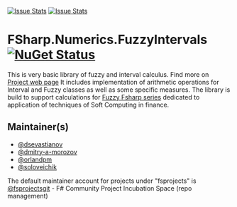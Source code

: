 [![Issue Stats](http://issuestats.com/github/fsprojects/FSharp.Numerics.FuzzyIntervals/badge/issue)](http://issuestats.com/github/fsprojects/FSharp.Numerics.FuzzyIntervals)
[![Issue Stats](http://issuestats.com/github/fsprojects/FSharp.Numerics.FuzzyIntervals/badge/pr)](http://issuestats.com/github/fsprojects/FSharp.Numerics.FuzzyIntervals)

FSharp.Numerics.FuzzyIntervals [![NuGet Status](http://img.shields.io/nuget/v/FSharp.Numerics.FuzzyIntervals.svg?style=flat)](https://www.nuget.org/packages/FSharp.Numerics.FuzzyIntervals/)
=====

This is very basic library of fuzzy and interval calculus. Find more on [Project web page](http://fsprojects.github.io/FSharp.Numerics.FuzzyIntervals/)
It includes implementation of arithmetic operations for  Interval and Fuzzy classes as well as some specific measures. 
The library is build to support calculations for [Fuzzy Fsharp series](http://fuzzyfsharp.wordpress.com/) dedicated to 
application of techniques of Soft Computing in finance. 

## Maintainer(s)

- [@dsevastianov](https://github.com/dsevastianov)
- [@dmitry-a-morozov](https://github.com/dmitry-a-morozov)
- [@orlandpm](https://github.com/orlandpm)
- [@soloveichik](https://github.com/soloveichik)

The default maintainer account for projects under "fsprojects" is [@fsprojectsgit](https://github.com/fsprojectsgit) - F# Community Project Incubation Space (repo management)
